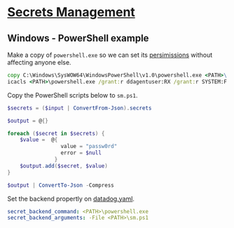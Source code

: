 # [Secrets Management](https://docs.datadoghq.com/agent/guide/secrets-management)

## Windows - PowerShell example

Make a copy of `powershell.exe` so we can set its [persimissions](https://docs.datadoghq.com/agent/guide/secrets-management/?tab=windows#providing-an-executable) without affecting anyone else.

```cmd
copy C:\Windows\SysWOW64\WindowsPowerShell\v1.0\powershell.exe <PATH>\
icacls <PATH>\powershell.exe /grant:r ddagentuser:RX /grant:r SYSTEM:F /grant:r Administrators:F /inheritancelevel:r
```

Copy the PowerShell scripts below to `sm.ps1`.

```powershell
$secrets = ($input | ConvertFrom-Json).secrets

$output = @{}

foreach ($secret in $secrets) {
    $value =  @{
                 value = "passw0rd"
                 error = $null
               }
    $output.add($secret, $value)
}

$output | ConvertTo-Json -Compress
```

Set the backend propertly on [datadog.yaml](https://docs.datadoghq.com/agent/basic_agent_usage/windows/?tab=gui#configuration).

```yaml
secret_backend_command: <PATH>\powershell.exe
secret_backend_arguments: -File <PATH>\sm.ps1
```
